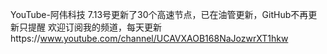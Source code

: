 YouTube-阿伟科技
7.13号更新了30个高速节点，已在油管更新，GitHub不再更新只提醒
欢迎订阅我的频道，每天更新https://www.youtube.com/channel/UCAVXAOB168NaJozwrXT1hkw
   
   
